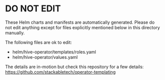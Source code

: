 # DO NOT EDIT

These Helm charts and manifests are automatically generated.
Please do not edit anything except for files explicitly mentioned below in this
directory manually.

The following files are ok to edit:

- helm/hive-operator/templates/roles.yaml
- helm/hive-operator/values.yaml

The details are in-motion but check this repository for a few details:
<https://github.com/stackabletech/operator-templating>
